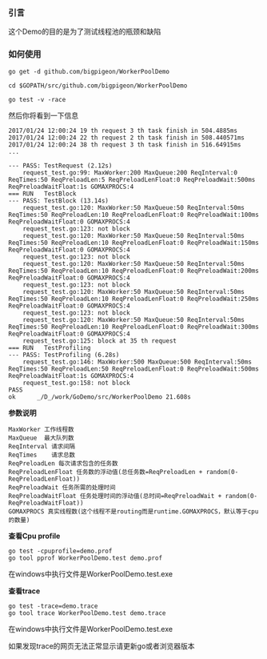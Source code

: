 ### 引言

这个Demo的目的是为了测试线程池的瓶颈和缺陷


### 如何使用

    go get -d github.com/bigpigeon/WorkerPoolDemo
	
	cd $GOPATH/src/github.com/bigpigeon/WorkerPoolDemo

    go test -v -race
	

然后你将看到一下信息
```
2017/01/24 12:00:24 19 th request 3 th task finish in 504.4885ms
2017/01/24 12:00:24 22 th request 2 th task finish in 508.440571ms
2017/01/24 12:00:24 38 th request 3 th task finish in 516.64915ms
...

--- PASS: TestRequest (2.12s)
	request_test.go:99: MaxWorker:200 MaxQueue:200 ReqInterval:0 ReqTimes:50 ReqPreloadLen:5 ReqPreloadLenFloat:0 ReqPreloadWait:500ms ReqPreloadWaitFloat:1s GOMAXPROCS:4 
=== RUN   TestBlock
--- PASS: TestBlock (13.14s)
	request_test.go:120: MaxWorker:50 MaxQueue:50 ReqInterval:50ms ReqTimes:50 ReqPreloadLen:10 ReqPreloadLenFloat:0 ReqPreloadWait:100ms ReqPreloadWaitFloat:0 GOMAXPROCS:4 
	request_test.go:123: not block
	request_test.go:120: MaxWorker:50 MaxQueue:50 ReqInterval:50ms ReqTimes:50 ReqPreloadLen:10 ReqPreloadLenFloat:0 ReqPreloadWait:150ms ReqPreloadWaitFloat:0 GOMAXPROCS:4 
	request_test.go:123: not block
	request_test.go:120: MaxWorker:50 MaxQueue:50 ReqInterval:50ms ReqTimes:50 ReqPreloadLen:10 ReqPreloadLenFloat:0 ReqPreloadWait:200ms ReqPreloadWaitFloat:0 GOMAXPROCS:4 
	request_test.go:123: not block
	request_test.go:120: MaxWorker:50 MaxQueue:50 ReqInterval:50ms ReqTimes:50 ReqPreloadLen:10 ReqPreloadLenFloat:0 ReqPreloadWait:250ms ReqPreloadWaitFloat:0 GOMAXPROCS:4 
	request_test.go:123: not block
	request_test.go:120: MaxWorker:50 MaxQueue:50 ReqInterval:50ms ReqTimes:50 ReqPreloadLen:10 ReqPreloadLenFloat:0 ReqPreloadWait:300ms ReqPreloadWaitFloat:0 GOMAXPROCS:4 
	request_test.go:125: block at 35 th request
=== RUN   TestProfiling
--- PASS: TestProfiling (6.28s)
	request_test.go:146: MaxWorker:500 MaxQueue:500 ReqInterval:50ms ReqTimes:50 ReqPreloadLen:50 ReqPreloadLenFloat:0 ReqPreloadWait:500ms ReqPreloadWaitFloat:1s GOMAXPROCS:4 
	request_test.go:158: not block
PASS
ok  	_/D_/work/GoDemo/src/WorkerPoolDemo	21.608s
```

**参数说明**

```
MaxWorker 工作线程数
MaxQueue  最大队列数
ReqInterval 请求间隔
ReqTimes    请求总数
ReqPreloadLen 每次请求包含的任务数
ReqPreloadLenFloat 任务数的浮动值(总任务数=ReqPreloadLen + random(0-ReqPreloadLenFloat))
ReqPreloadWait 任务所需的处理时间
ReqPreloadWaitFloat 任务处理时间的浮动值(总时间=ReqPreloadWait + random(0-ReqPreloadWaitFloat))
GOMAXPROCS 真实线程数(这个线程不是routing而是runtime.GOMAXPROCS，默认等于cpu的数量)
```


**查看Cpu profile**

    go test -cpuprofile=demo.prof
	go tool pprof WorkerPoolDemo.test demo.prof
	
	
在windows中执行文件是WorkerPoolDemo.test.exe
	
**查看trace**

	go test -trace=demo.trace
	go tool trace WorkerPoolDemo.test demo.trace

在windows中执行文件是WorkerPoolDemo.test.exe


如果发现trace的网页无法正常显示请更新go或者浏览器版本
